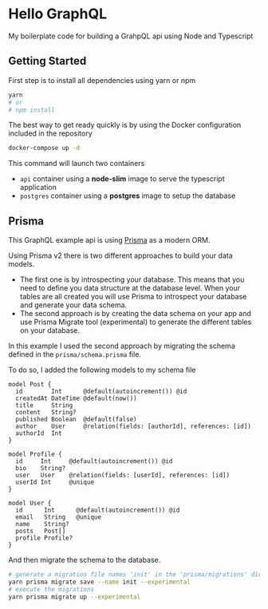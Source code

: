 # Hello GraphQL

My boilerplate code for building a GrahpQL api using Node and Typescript

## Getting Started

First step is to install all dependencies using yarn or npm

```sh
yarn
# or
# npm install
```

The best way to get ready quickly is by using the Docker configuration included in the repository

```sh
docker-compose up -d
```

This command will launch two containers

- `api` container using a **node-slim** image to serve the typescript application
- `postgres` container using a **postgres** image to setup the database

## Prisma

This GraphQL example api is using [Prisma](https://www.prisma.io/) as a modern ORM.

Using Prisma v2 there is two different approaches to build your data models.

- The first one is by introspecting your database.
  This means that you need to define you data structure at the database level.
  When your tables are all created you will use Prisma to introspect your database
  and generate your data schema.
- The second approach is by creating the data schema on your app and use
  Prisma Migrate tool (experimental) to generate the different tables on your database.

In this example I used the second approach by migrating the schema defined in the `prisma/schema.prisma` file.

To do so, I added the following models to my schema file

```
model Post {
  id        Int      @default(autoincrement()) @id
  createdAt DateTime @default(now())
  title     String
  content   String?
  published Boolean  @default(false)
  author    User     @relation(fields: [authorId], references: [id])
  authorId  Int
}

model Profile {
  id     Int     @default(autoincrement()) @id
  bio    String?
  user   User    @relation(fields: [userId], references: [id])
  userId Int     @unique
}

model User {
  id      Int      @default(autoincrement()) @id
  email   String   @unique
  name    String?
  posts   Post[]
  profile Profile?
}
```

And then migrate the schema to the database.

```sh
# generate a migration file names 'init' in the 'prisma/migrations' directory
yarn prisma migrate save --name init --experimental
# execute the migrations
yarn prisma migrate up --experimental
```
